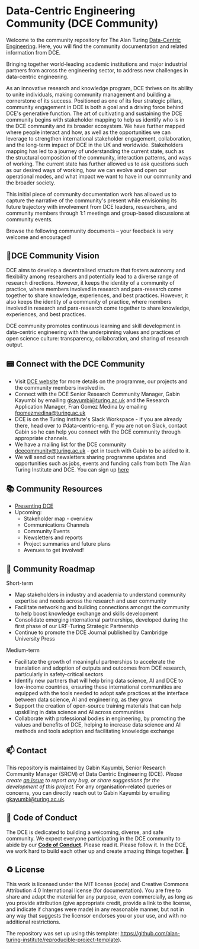 # Data-Centric Engineering Community (DCE Community)

Welcome to the community repository for The Alan Turing [Data-Centric Engineering](https://www.turing.ac.uk/research/research-programmes/data-centric-engineering). Here, you will find the community documentation and related information from DCE.

Bringing together world-leading academic institutions and major industrial partners from across the engineering sector, to address new challenges in data-centric engineering. 

As an innovative research and knowledge program, DCE thrives on its ability to unite individuals, making community management and building a cornerstone of its success. Positioned as one of its four strategic pillars, community engagement in DCE is both a goal and a driving force behind DCE's generative function. The art of cultivating and sustaining the DCE community begins with stakeholder mapping to help us identify who is in the DCE community and its broader ecosystem. We have further mapped where people interact and how, as well as the opportunities we can leverage to strengthen international stakeholder engagement, collaboration, and the long-term impact of DCE in the UK and worldwide. Stakeholders mapping has led to a journey of understanding the current state, such as the structural composition of the community, interaction patterns, and ways of working. The current state has further allowed us to ask questions such as our desired ways of working, how we can evolve and open our operational modes, and what impact we want to have in our community and the broader society.

This initial piece of community documentation work has allowed us to capture the narrative of the community's present while envisioning its future trajectory with involvement from DCE leaders, researchers, and community members through 1:1 meetings and group-based discussions at community events.

Browse the following community documents – your feedback is very welcome and encouraged!


🎯DCE Community Vision
---

DCE aims to develop a decentralised structure that fosters autonomy and flexibility among researchers and potentially lead to a diverse range of research directions. However, it keeps the identity of a community of practice, where members involved in research and para-research come together to share knowledge, experiences, and best practices. However, it also keeps the identity of a community of practice, where members involved in research and para-research come together to share knowledge, experiences, and best practices. 

DCE community promotes continuous learning and skill development in data-centric engineering with the underpinning values and practices of open science culture: transparency, collaboration, and sharing of research output.

📟 Connect with the DCE Community
---
- Visit [DCE website](https://www.turing.ac.uk/research/research-programmes/data-centric-engineering) for more details on the programme, our projects and the community members involved in.
- Connect with the DCE Senior Research Community Manager, Gabin Kayumbi by emailing [gkayumbi@turing.ac.uk](mailto:gkayumbi@turing.ac.uk) and the Research Application Manager, Fran Gomez Medina by emailing [fgomezmedina@turing.ac.uk](mailto:fgomezmedina@turing.ac.uk)
- DCE is on the Turing Institute's Slack Workspace - if you are already there, head over to #data-centric-eng. If you are not on Slack, contact Gabin so he can help you connect with the DCE community through appropriate channels.
- We have a mailing list for the DCE community [dcecommunity@turing.ac.uk](mailto:dcecommunity@turing.ac.uk) - get in touch with Gabin to be added to it.
- We will send out newsletters sharing programme updates and opportunities such as jobs, events and funding calls from both The Alan Turing Institute and DCE. You can sign up [here](https://www.turing.ac.uk/research/research-programmes/data-centric-engineering#introduction)
  
📚 Community Resources
---

- [Presenting DCE](data/DCE_Presentation.pptx)
- Upcoming:
  - Stakeholder map - overview
  - Communications Channels
  - Community Events
  - Newsletters and reports
  - Project summaries and future plans
  - Avenues to get involved!

🌌 Community Roadmap
---

Short-term
- Map stakeholders in industry and academia to understand community expertise and needs across the research and user community 
- Facilitate networking and building connections amongst the community to help boost knowledge exchange and skills development
- Consolidate emerging international partnerships, developed during the first phase of our LRF-Turing Strategic Partnership
- Continue to promote the DCE Journal published by Cambridge University Press

Medium-term 
- Facilitate the growth of meaningful partnerships to accelerate the translation and adoption of outputs and outcomes from DCE research, particularly in safety-critical sectors
- Identify new partners that will help bring data science, AI and DCE to low-income countries, ensuring these international communities are equipped with the tools needed to adopt safe practices at the interface between data science, AI and engineering, as they grow 
- Support the creation of open-source training materials that can help upskilling in data science and AI across communities 
- Collaborate with professional bodies in engineering, by promoting the values and benefits of DCE, helping to increase data science and AI methods and tools adoption and facilitating knowledge exchange


📫 Contact
---

This repository is maintained by Gabin Kayumbi, Senior Research Community Manager (SRCM) of Data Centric Engineering (DCE).
*Please create [an issue](../../issues) to report any bug, or share suggestions for the development of this project.*
For any organisation-related queries or concerns, you can directly reach out to Gabin Kayumbi by emailing [gkayumbi@turing.ac.uk](mailto:gkayumbi@turing.ac.uk).

🤗 Code of Conduct
---

The DCE is dedicated to building a welcoming, diverse, and safe community. We expect everyone participating in the DCE community to abide by our [**Code of Conduct**](CODE_OF_CONDUCT.md). Please read it. Please follow it. In the DCE, we work hard to build each other up and create amazing things together. 💪

♻️ License
---

This work is licensed under the MIT license (code) and Creative Commons Attribution 4.0 International license (for documentation).
You are free to share and adapt the material for any purpose, even commercially,
as long as you provide attribution (give appropriate credit, provide a link to the license,
and indicate if changes were made) in any reasonable manner, but not in any way that suggests the
licensor endorses you or your use, and with no additional restrictions.

The repository was set up using this template: https://github.com/alan-turing-institute/reproducible-project-template).

